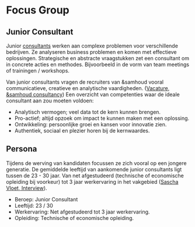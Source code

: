 # Focus Group

## Junior Consultant
Junior [consultants](https://www.consultancy.nl/carriere/wat-is-een-consultant) werken aan complexe problemen voor verschillende bedrijven. Ze analyseren business problemen en komen met effectieve oplossingen. Strategische en abstracte vraagstukken zet een consultant om in concrete acties en methodes. Bijvoorbeeld in de vorm van team meetings of trainingen / workshops.

Van junior consultants vragen de recruiters van &samhoud vooral communicatieve, creatieve en analytische vaardigheden. ([Vacature, &samhoud consultancy](https://career.samhoud.com/apply?junior-consultant-101367)) Een overzicht van competenties waar de ideale consultant aan zou moeten voldoen:
* Analytisch vermogen; veel data tot de kern kunnen brengen.
* Pro-actief; altijd opzoek om impact te kunnen maken met een oplossing.
* Ontwikkeling: persoonlijke groei en kansen voor innovatie zien.
* Authentiek, sociaal en plezier horen bij de kernwaardes.

## Persona
Tijdens de werving van kandidaten focussen ze zich vooral op een jongere generatie. De gemiddelde leeftijd van aankomende junior consultants ligt tussen de 23 - 30 jaar. Van net afgestudeerd (technische of economische opleiding bij voorkeur) tot 3 jaar werkervaring in het vakgebied ([Sascha Vloet, Interview](https://www.linkedin.com/in/saschavloet/?locale=nl_NL)).

* Beroep: Junior Consultant
* Leeftijd: 23 / 30
* Werkervaring: Net afgestudeerd tot 3 jaar werkervaring.
* Opleiding: Technische of economische opleiding.